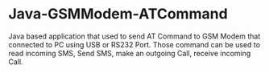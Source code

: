 # Java-GSMModem-ATCommand
Java based application that used to send AT Command to GSM Modem that connected to PC using USB or RS232 Port. Those command can be used to read incoming SMS, Send SMS, make an outgoing Call, receive incoming Call.
